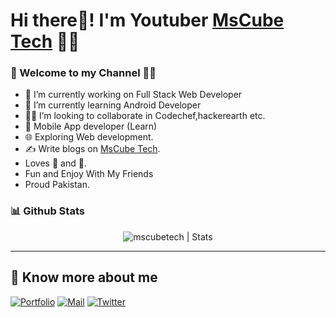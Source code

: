 # Hi there👋! I'm Youtuber [MsCube Tech](https://www.youtube.com/@mscubetech) 🙋‍♂️


### 🎍 Welcome to my Channel 👨‍💻
- 👦 I’m currently working on Full Stack Web Developer
- 💼 I’m currently learning Android Developer
- 👨‍💻 I’m looking to collaborate in Codechef,hackerearth etc.
- 📱 Mobile App developer (Learn)
- 🌐 Exploring Web development.
- ✍️ Write blogs on [MsCube Tech](https://mscubetechs.blogspot.com/).
- Loves 🎵 and 🎹.
- Fun and Enjoy With My Friends
- Proud Pakistan.


### 📊 Github Stats
  <p align="center"> <img src="https://github-readme-stats.vercel.app/api?username=mscubetech&count_private=true&show_icons=true&include_all_commits=true" alt="mscubetech | Stats" />

---

## 🔗 Know more about me 

[![Portfolio](https://img.shields.io/badge/-Portfolio-black?style=for-the-badge&logo=google-chrome&logoColor=white)](https://mscubetechs.blogspot.com/)
[![Mail](https://img.shields.io/badge/-Say%20Hi!-black?style=for-the-badge&logo=gmail)](mailto:mscubetech@gmail.com)
[![Twitter](https://img.shields.io/badge/-Twitter-black?style=for-the-badge&logo=twitter)](https://twitter.com/mscubetech)


